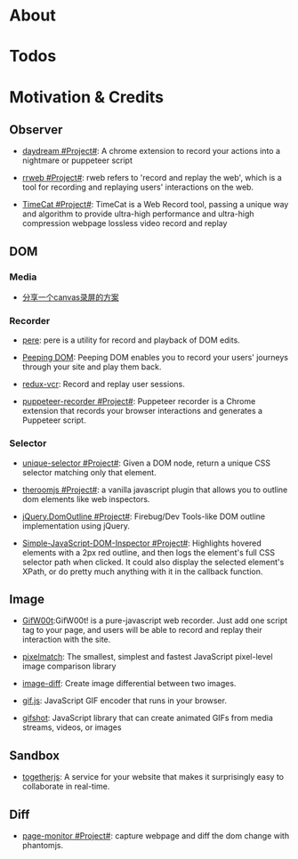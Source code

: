 # About

# Todos

# Motivation & Credits

## Observer

- [daydream #Project#](https://github.com/segmentio/daydream): A chrome extension to record your actions into a nightmare or puppeteer script

- [rrweb #Project#](https://github.com/rrweb-io/rrweb): rweb refers to 'record and replay the web', which is a tool for recording and replaying users' interactions on the web.

- [TimeCat #Project#](https://github.com/oct16/TimeCat): TimeCat is a Web Record tool, passing a unique way and algorithm to provide ultra-high performance and ultra-high compression webpage lossless video record and replay

## DOM

### Media

- [分享一个canvas录屏的方案](https://zhuanlan.zhihu.com/p/71528138)

### Recorder

- [pere](https://github.com/sgentle/pere): pere is a utility for record and playback of DOM edits.

- [Peeping DOM](https://github.com/davidgilbertson/peeping-dom): Peeping DOM enables you to record your users' journeys through your site and play them back.

- [redux-vcr](https://github.com/joshwcomeau/redux-vcr): Record and replay user sessions.

- [puppeteer-recorder #Project#](https://github.com/checkly/puppeteer-recorder): Puppeteer recorder is a Chrome extension that records your browser interactions and generates a Puppeteer script.

### Selector

- [unique-selector #Project#](https://github.com/ericclemmons/unique-selector): Given a DOM node, return a unique CSS selector matching only that element.

- [theroomjs #Project#](https://github.com/hsynlms/theroomjs): a vanilla javascript plugin that allows you to outline dom elements like web inspectors.

- [jQuery.DomOutline #Project#](https://github.com/andrewchilds/jQuery.DomOutline): Firebug/Dev Tools-like DOM outline implementation using jQuery.

- [Simple-JavaScript-DOM-Inspector #Project#](https://github.com/oldprojects/Simple-JavaScript-DOM-Inspector): Highlights hovered elements with a 2px red outline, and then logs the element's full CSS selector path when clicked. It could also display the selected element's XPath, or do pretty much anything with it in the callback function.

## Image

- [GifW00t](https://github.com/yaronn/GifW00t):GifW00t! is a pure-javascript web recorder. Just add one script tag to your page, and users will be able to record and replay their interaction with the site.

- [pixelmatch](https://github.com/mapbox/pixelmatch): The smallest, simplest and fastest JavaScript pixel-level image comparison library

- [image-diff](https://github.com/uber-archive/image-diff): Create image differential between two images.

- [gif.js](https://github.com/jnordberg/gif.js): JavaScript GIF encoder that runs in your browser.

- [gifshot](https://github.com/yahoo/gifshot): JavaScript library that can create animated GIFs from media streams, videos, or images

## Sandbox

- [togetherjs](https://github.com/mozilla/togetherjs): A service for your website that makes it surprisingly easy to collaborate in real-time.

## Diff

- [page-monitor #Project#](https://github.com/fouber/page-monitor): capture webpage and diff the dom change with phantomjs.
